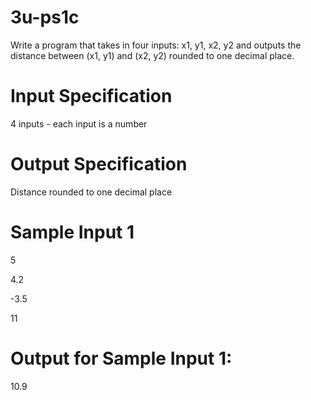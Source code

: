 # 3u-ps1c
Write a program that takes in four inputs: x1, y1, x2, y2 and outputs the distance between (x1, y1) and (x2, y2) rounded to one decimal place.

# Input Specification
4 inputs - each input is a number

# Output Specification
Distance rounded to one decimal place

# Sample Input 1
5

4.2

-3.5

11

# Output for Sample Input 1:
10.9
